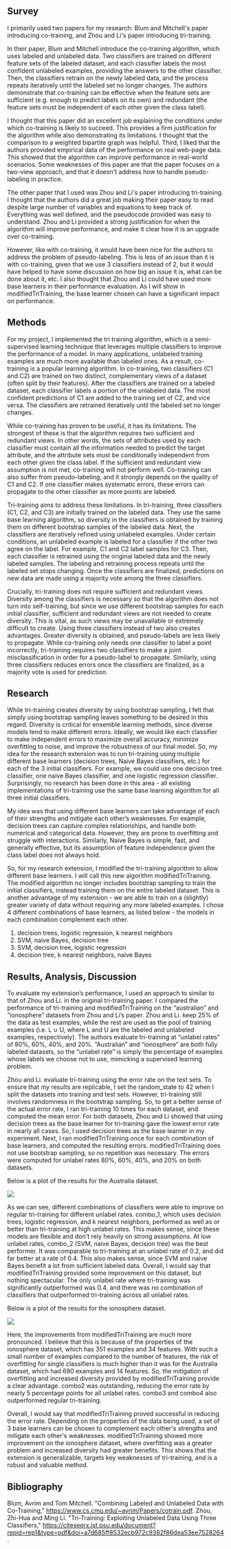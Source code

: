 ## Survey
I primarily used two papers for my research: Blum and Mitchell's paper introducing co-training, and Zhou and Li's paper introducing tri-training.

In their paper, Blum and Mitchell introduce the co-training algorithm, which uses labeled and unlabeled data. Two classifiers are trained on different feature sets of the labeled dataset, and each classifier labels the most confident unlabeled examples, providing the answers to the other classifier. Then, the classifiers retrain on the newly labeled data, and the process repeats iteratively until the labeled set no longer changes. The authors demonstrate that co-training can be effective when the feature sets are sufficient (e.g. enough to predict labels on its own) and redundant (the feature sets must be independent of each other given the class label).

I thought that this paper did an excellent job explaining the conditions under which co-training is likely to succeed. This provides a firm justification for the algorithm while also demonstrating its limitations. I thought that the comparison to a weighted bipartite graph was helpful. Third, I liked that the authors provided empirical data of the performance on real web-page data. This showed that the algorithm can improve performance in real-world scenarios. Some weaknesses of this paper are that the paper focuses on a two-view approach, and that it doesn't address how to handle pseudo-labeling in practice.

The other paper that I used was Zhou and Li's paper introducing tri-training. I thought that the authors did a great job making their paper easy to read despite large number of variables and equations to keep track of. Everything was well defined, and the pseudocode provided was easy to understand. Zhou and Li provided a strong justification for when the algorithm will improve performance, and make it clear how it is an upgrade over co-training.

However, like with co-training, it would have been nice for the authors to address the problem of pseudo-labeling. This is less of an issue than it is with co-training, given that we use 3 classifiers instead of 2, but it would have helped to have some discussion on how big an issue it is, what can be done about it, etc. I also thought that Zhou and Li could have used more base learners in their performance evaluation. As I will show in modifiedTriTraining, the base learner chosen can have a significant impact on performance.

## Methods
For my project, I implemented the tri training algorithm, which is a semi-supervised learning technique that leverages multiple classifiers to improve the performance of a model. In many applications, unlabeled training examples are much more available than labeled ones. As a result, co-training is a popular learning algorithm. In co-training, two classifiers (C1 and C2) are trained on two distinct, complementary views of a dataset (often split by their features). After the classifiers are trained on a labeled dataset, each classifier labels a portion of the unlabeled data. The most confident predictions of C1 are added to the training set of C2, and vice versa. The classifiers are retrained iteratively until the labeled set no longer changes.
 
While co-training has proven to be useful, it has its limitations. The strongest of these is that the algorithm requires two sufficient and redundant views. In other words, the sets of attributes used by each classifier must contain all the information needed to predict the target attribute, and the attribute sets must be conditionally independent from each other given the class label. If the sufficient and redundant view assumption is not met, co-training will not perform well. Co-training can also suffer from pseudo-labeling, and it strongly depends on the quality of C1 and C2. If one classifier makes systematic errors, these errors can propagate to the other classifier as more points are labeled.
 
Tri-training aims to address these limitations. In tri-training, three classifiers (C1, C2, and C3) are initially trained on the labeled data. They use the same base learning algorithm, so diversity in the classifiers is obtained by training them on different bootstrap samples of the labeled data. Next, the classifiers are iteratively refined using unlabeled examples. Under certain conditions, an unlabeled example is labeled for a classifier if the other two agree on the label. For example, C1 and C2 label samples for C3. Then, each classifier is retrained using the original labeled data and the newly labeled samples. The labeling and retraining process repeats until the labeled set stops changing. Once the classifiers are finalized, predictions on new data are made using a majority vote among the three classifiers.
 
Crucially, tri-training does not require sufficient and redundant views. Diversity among the classifiers is necessary so that the algorithm does not turn into self-training, but since we use different bootstrap samples for each initial classifier, sufficient and redundant views are not needed to create diversity. This is vital, as such views may be unavailable or extremely difficult to create. Using three classifiers instead of two also creates advantages. Greater diversity is obtained, and pseudo-labels are less likely to propagate. While co-training only needs one classifier to label a point incorrectly, tri-training requires two classifiers to make a joint misclassification in order for a pseudo-label to propagate. Similarly, using three classifiers reduces errors once the classifiers are finalized, as a majority vote is used for prediction.

## Research
While tri-training creates diversity by using bootstrap sampling, I felt that simply using bootstrap sampling leaves something to be desired in this regard. Diversity is critical for ensemble learning methods, since diverse models tend to make different errors. Ideally, we would like each classifier to make independent errors to maximize overall accuracy, minimize overfitting to noise, and improve the robustness of our final model. So, my idea for the research extension was to run tri-training using multiple different base learners (decision trees, Naive Bayes classifiers, etc.) for each of the 3 initial classifiers. For example, we could use one decision tree classifier, one naive Bayes classifier, and one logistic regression classifier. Surprisingly, no research has been done in this area - all existing implementations of tri-training use the same base learning algorithm for all three initial classifiers.
 
My idea was that using different base learners can take advantage of each of their strengths and mitigate each other’s weaknesses. For example, decision trees can capture complex relationships, and handle both numerical and categorical data. However, they are prone to overfitting and struggle with interactions. Similarly, Naive Bayes is simple, fast, and generally effective, but its assumption of feature independence given the class label does not always hold.

So, for my research extension, I modified the tri-training algorithm to allow different base learners. I will call this new algorithm modifiedTriTraining. The modified algorithm no longer includes bootstrap sampling to train the initial classifiers, instead training them on the entire labeled dataset. This is another advantage of my extension - we are able to train on a (slightly) greater variety of data without requiring any more labeled examples. I chose 4 different combinations of base learners, as listed below - the models in each combination complement each other.

1. decision trees, logistic regression, k nearest neighbors
2. SVM, naive Bayes, decision tree
3. SVM, decision tree, logistic regression
4. decision tree, k nearest neighbors, naive Bayes

## Results, Analysis, Discussion

To evaluate my extension’s performance, I used an approach to similar to that of Zhou and Li. in the original tri-training paper. I compared the performance of tri-training and modifiedTriTraining on the “australian” and “ionosphere” datasets from Zhou and Li’s paper. Zhou and Li. keep 25% of the data as test examples, while the rest are used as the pool of training examples (i.e. L ∪ U, where L and U are the labeled and unlabeled examples, respectively). The authors evaluate tri-training at “unlabel rates” of 80%, 60%, 40%, and 20%. “Australian” and “ionosphere” are both fully labeled datasets, so the “unlabel rate” is simply the percentage of examples whose labels we choose not to use, mimicking a supervised learning problem.
  
Zhou and Li. evaluate tri-training using the error rate on the test sets. To ensure that my results are replicable, I set the random_state to 42 when I split the datasets into training and test sets. However, tri-training still involves randomness in the bootstrap sampling. So, to get a better sense of the actual error rate, I ran tri-training 10 times for each dataset, and computed the mean error. For both datasets, Zhou and Li showed that using decision trees as the base learner for tri-training gave the lowest error rate in nearly all cases. So, I used decision trees as the base learner in my experiment. Next, I ran modifiedTriTraining once for each combination of base learners, and computed the resulting errors. modifiedTriTraining does not use bootstrap sampling, so no repetition was necessary. The errors were computed for unlabel rates 80%, 60%, 40%, and 20% on both datasets.

Below is a plot of the results for the Australia dataset.

![](comparison_plots/australia.png)

As we can see, different combinations of classifiers were able to improve on regular tri-training for different unlabel rates. combo_1, which uses decision trees, logistic regression, and k nearest neighbors, performed as well as or better than tri-training at high unlabel rates. This makes sense, since these models are flexible and don't rely heavily on strong assumptions. At low unlabel rates, combo_2 (SVM, naive Bayes, decision tree) was the best performer. It was comparable to tri-training at an unlabel rate of 0.2, and did far better at a rate of 0.4. This also makes sense, since SVM and naive Bayes benefit a lot from sufficient labeled data. Overall, I would say that modifiedTriTraining provided some improvement on this dataset, but nothing spectacular. The only unlabel rate where tri-training was significantly outperformed was 0.4, and there was no combination of classifiers that outperformed tri-training across all unlabel rates.

Below is a plot of the results for the ionosphere dataset.

![](comparison_plots/ionosphere.png)

Here, the improvements from modifiedTriTraining are much more pronounced. I believe that this is because of the properties of the ionosphere dataset, which has 351 examples and 34 features. With such a small number of examples compared to the number of features, the risk of overfitting for single classifiers is much higher than it was for the Australia dataset, which had 690 examples and 14 features. So, the mitigation of overfitting and increased diversity provided by modifiedTriTraining provide a clear advantage. combo2 was outstanding, reducing the error rate by nearly 5 percentage points for all unlabel rates. combo3 and combo4 also outperformed regular tri-training.

Overall, I would say that modifiedTriTraining proved successful in reducing the error rate. Depending on the properties of the data being used, a set of 3 base learners can be chosen to complement each other's strengths and mitigate each other's weaknesses. modifiedTriTraining showed more improvement on the ionosphere dataset, where overfitting was a greater problem and increased diversity had greater benefits. This shows that the extension is generalizable, targets key weaknesses of tri-training, and is a robust and valuable method.

## Bibliography
Blum, Avrim and Tom Mitchell. "Combining Labeled and Unlabeled Data with Co-Training," https://www.cs.cmu.edu/~avrim/Papers/cotrain.pdf.
Zhou, Zhi-Hua and Ming Li. "Tri-Training: Exploiting Unlabeled Data Using Three Classifiers," https://citeseerx.ist.psu.edu/document?repid=rep1&type=pdf&doi=a7d685ff8532ecb972c9382f86dea53ee7528264.
